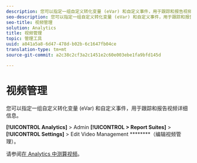 ```yaml
---
description: 您可以指定一组自定义转化变量 (eVar) 和自定义事件，用于跟踪和报告视频详细信息。
seo-description: 您可以指定一组自定义转化变量 (eVar) 和自定义事件，用于跟踪和报告视频详细信息。
seo-title: 视频管理
solution: Analytics
title: 视频管理
topic: 管理工具
uuid: a841a5a8-6d47-478d-b02b-6c1647fb04ce
translation-type: tm+mt
source-git-commit: a2c38c2cf3a2c1451e2c60e003ebe1fa9bfd145d

---
```



# 视频管理

您可以指定一组自定义转化变量 (eVar) 和自定义事件，用于跟踪和报告视频详细信息。

**[!UICONTROL Analytics]** &gt; Admin **[!UICONTROL &gt; Report Suites]** &gt; **[!UICONTROL Settings]** &gt; Edit Video Management ********（编辑视频管理）。

请参阅[在 Analytics 中测算视频](https://marketing.adobe.com/resources/help/en_US/sc/appmeasurement/video/index.html)。

